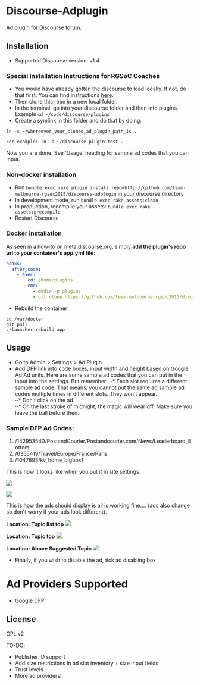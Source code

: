 # Discourse-Adplugin

Ad plugin for Discourse forum.

## Installation

* Supported Discourse version: v1.4

### Special Installation Instructions for RGSoC Coaches

* You would have already gotten the discourse to load locally.  If not, do that first.  You can find instructions [here](https://github.com/team-melbourne-rgsoc2015/discoursetest-avn).
* Then clone this repo in a new local folder.
* In the terminal, go into your discourse folder and then into plugins.  Example ```cd ~/code/discourse/plugins```
* Create a symlink in this folder and do that by doing:

```
ln -s ~/whereever_your_cloned_ad_plugin_path_is .

For example: ln -s ~/discourse-plugin-test .

```
Now you are done.  See 'Usage' heading for sample ad codes that you can input.


### Non-docker installation

* Run `bundle exec rake plugin:install repo=http://github.com/team-melbourne-rgsoc2015/discourse-adplugin` in your discourse directory
* In development mode, run `bundle exec rake assets:clean`
* In production, recompile your assets: `bundle exec rake assets:precompile`
* Restart Discourse

### Docker installation

As seen in a [how-to on meta.discourse.org](https://meta.discourse.org/t/advanced-troubleshooting-with-docker/15927#Example:%20Install%20a%20plugin), simply **add the plugin's repo url to your container's app.yml file**:

```yml
hooks:
  after_code:
    - exec:
        cd: $home/plugins
        cmd:
          - mkdir -p plugins
          - git clone https://github.com/team-melbourne-rgsoc2015/discourse-adplugin.git
```
* Rebuild the container

```
cd /var/docker
git pull
./launcher rebuild app
```


## Usage

* Go to Admin > Settings > Ad Plugin
* Add DFP link into code boxes, input width and height based on Google Ad Ad units.  Here are some sample ad codes that you can put in the input into the settings.  But remember:
⋅⋅* Each slot requires a different sample ad code.  That means, you cannot put the same ad sample ad codes multiple times in different slots.  They won't appear.  
⋅⋅* Don't click on the ad.  
⋅⋅* On the last stroke of midnight, the magic will wear off. Make sure you leave the ball before then. 

### Sample DFP Ad Codes:
1. /142953540/PostandCourier/Postandcourier.com/News/Leaderboard_Bottom
2. /6355419/Travel/Europe/France/Paris
3. /1047893/kv_home_bigbox1

This is how it looks like when you put it in site settings.

![](https://www.dropbox.com/s/cyouv2pis3o4gx4/ad-codes-p1.png?dl=0)

![](https://www.dropbox.com/s/5z7sl2hdmtzv1ho/ad-codes-p2.png?dl=0)

This is how the ads should display is all is working fine.... (ads also change so don't worry if your ads look different).

**Location: Topic list top**
![](https://www.dropbox.com/s/cbu0otlt2zl5kdw/ad-display-1-discovery-list.png?dl=0)

**Location: Topic top**
![](https://www.dropbox.com/s/cdx0duqkco7rs8s/ad-display-2-topic-top.png?dl=0)


**Location: Above Suggested Topic**
![](https://www.dropbox.com/s/cnkialxmcfust55/ad-display-3-above-suggested.png?dl=0)



* Finally, if you wish to disable the ad, tick ad disabling box

# Ad Providers Supported

* Google DFP

## License

GPL v2

TO-DO:

* Publisher ID support 
* Add size restrictions in ad slot inventory + size input fields
* Trust levels
* More ad providers!
